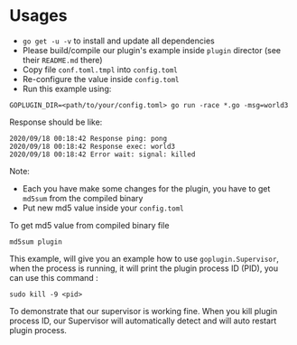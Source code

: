# Usages

- `go get -u -v` to install and update all dependencies
- Please build/compile our plugin's example inside `plugin` director (see their `README.md` there)
- Copy file `conf.toml.tmpl` into `config.toml`
- Re-configure the value inside `config.toml`
- Run this example using:

```
GOPLUGIN_DIR=<path/to/your/config.toml> go run -race *.go -msg=world3
```

Response should be like:

```
2020/09/18 00:18:42 Response ping: pong
2020/09/18 00:18:42 Response exec: world3
2020/09/18 00:18:42 Error wait: signal: killed
```

Note:

- Each you have make some changes for the plugin, you have to get `md5sum` from the compiled binary
- Put new md5 value inside your `config.toml`

To get md5 value from compiled binary file

```
md5sum plugin
```

This example, will give you an example how to use `goplugin.Supervisor`, when the process is running, it will print the plugin process ID (PID),
you can use this command :

```
sudo kill -9 <pid>
```

To demonstrate that our supervisor is working fine.  When you kill plugin process ID, our Supervisor will automatically detect and will auto restart
plugin process.